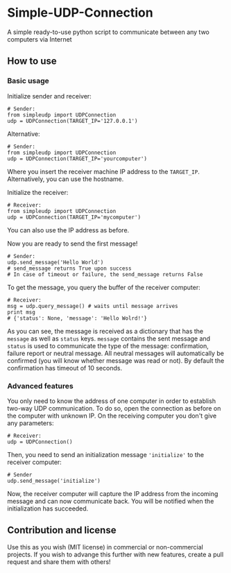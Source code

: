# Simple-UDP-Connection
A simple ready-to-use python script to communicate between any two computers via Internet

## How to use

### Basic usage

Initialize sender and receiver:

	# Sender:
	from simpleudp import UDPConnection
	udp = UDPConnection(TARGET_IP='127.0.0.1')

Alternative:

	# Sender:
	from simpleudp import UDPConnection
	udp = UDPConnection(TARGET_IP='yourcomputer')

Where you insert the receiver machine IP address to the `TARGET_IP`. Alternatively, you can use the hostname.

Initialize the receiver:

	# Receiver:
	from simpleudp import UDPConnection
	udp = UDPConnection(TARGET_IP='mycomputer')

You can also use the IP address as before.

Now you are ready to send the first message!

	# Sender:
	udp.send_message('Hello World')
	# send_message returns True upon success
	# In case of timeout or failure, the send_message returns False
To get the message, you query the buffer of the receiver computer:

	# Receiver:
	msg = udp.query_message() # waits until message arrives
	print msg
	# {'status': None, 'message': 'Hello Wolrd!'}

As you can see, the message is received as a dictionary that has the `message` as well as `status` keys. `message` contains the sent message and `status` is used to communicate the type of the message: confirmation, failure report or neutral message. All neutral messages will automatically be confirmed (you will know whether message was read or not). By default the confirmation has timeout of 10 seconds.

### Advanced features
You only need to know the address of one computer in order to establish two-way UDP communication. To do so, open the connection as before on the computer with unknown IP. On the receiving computer you don't give any parameters:

	# Receiver:
	udp = UDPConnection()

Then, you need to send an initialization message `'initialize'` to the receiver computer:

	# Sender
	udp.send_message('initialize')

Now, the receiver computer will capture the IP address from the incoming message and can now communicate back. You will be notified when the initialization has succeeded.

## Contribution and license
Use this as you wish (MIT license) in commercial or non-commercial projects. If you wish to advange this further with new features, create a pull request and share them with others!